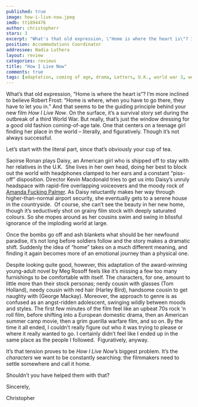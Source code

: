 ```yaml
---
published: true
image: how-i-live-now.jpeg
imdb: tt1894476
author: christopherr 
stars: 3
excerpt: "What's that old expression, \"Home is where the heart is\"? I'm more inclined to believe Robert Frost: \"Home is where, when you have to go there, they have to let you in.\""
position: Accommodations Coordinator
addressee: Nadia Luthera
layout: review
categories: reviews
title: "How I Live Now"
comments: true
tags: [adaptation, coming of age, drama, Letters, U.K., world war 3, world war three, WW3, WWIII, YA, young aduklt]
---
```

<p>What&rsquo;s that old expression, &ldquo;Home is where the heart is&rdquo;? I&rsquo;m more inclined to believe Robert Frost: &ldquo;Home is where, when you have to go there, they have to let you in.&rdquo; And that seems to be the guiding principle behind your new film <em>How I Live Now</em>. On the surface, it&rsquo;s a survival story set during the outbreak of a third World War. But really, that&rsquo;s just the window dressing for a good old fashion coming-of-age tale. One that centers on a teenage girl finding her place in the world &ndash; literally, and figuratively. Though it&rsquo;s not always successful.</p>
<p>Let&rsquo;s start with the literal part, since that&rsquo;s obviously your cup of tea.</p>
<p>Saoirse Ronan plays Daisy, an American girl who is shipped off to stay with her relatives in the U.K.&nbsp; She lives in her own head, doing her best to block out the world with headphones clamped to her ears and a constant &ldquo;piss-off&rdquo; disposition. Director Kevin Macdonald tries to get us into Daisy&rsquo;s unruly headspace with rapid-fire overlapping voiceovers and the moody rock of <a href="http://amandapalmer.net/">Amanda Fucking Palmer</a>. As Daisy reluctantly makes her way through higher-than-normal airport security, she eventually gets to a serene house in the countryside. &nbsp;Of course, she can&rsquo;t see the beauty in her new home, though it&rsquo;s seductively shot on grainy film stock with deeply saturated colours. So she mopes around as her cousins swim and swing in blissful ignorance of the imploding world at large.</p>
<p>Once the bombs go off and ash blankets what should be her newfound paradise, it&rsquo;s not long before soldiers follow and the story makes a dramatic shift. Suddenly the idea of &ldquo;home&rdquo; takes on a much different meaning, and finding it again becomes more of an emotional journey than a physical one.</p>
<p>Despite looking quite good, however, this adaptation of the award-winning young-adult novel by Meg Rosoff feels like it&rsquo;s missing a few too many furnishings to be comfortable with itself. The characters, for one, amount to little more than their stock personas; nerdy cousin with glasses (Tom Holland), needy cousin with red hair (Harley Bird), handsome cousin to get naughty with (George Mackay). Moreover, the approach to genre is as confused as an angst-ridden adolescent, swinging wildly between moods and styles. The first few minutes of the film feel like an upbeat 70s rock &lsquo;n roll film, before shifting into a European domestic drama, then an American summer camp movie, then a grim guerilla warfare film, and so on. By the time it all ended, I couldn&rsquo;t really figure out who it was trying to please or where it really wanted to go. I certainly didn&rsquo;t feel like I ended up in the same place as the people I followed.&nbsp; Figuratively, anyway.</p>
<p>It&rsquo;s that tension proves to be <em>How I Live Now</em>&rsquo;s biggest problem. It&rsquo;s the <em>characters</em> we want to be constantly searching: the filmmakers need to settle somewhere and call it home.&nbsp;</p>
<p>Shouldn&rsquo;t you have helped them with that?</p>
<p>Sincerely,</p>
<p>Christopher</p>
